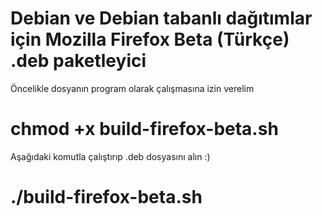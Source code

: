 # Debian ve Debian tabanlı dağıtımlar için Mozilla Firefox Beta (Türkçe) .deb paketleyici

Öncelikle dosyanın program olarak çalışmasına izin verelim
# chmod +x build-firefox-beta.sh 

Aşağıdaki komutla çalıştırıp .deb dosyasını alın :)
# ./build-firefox-beta.sh

